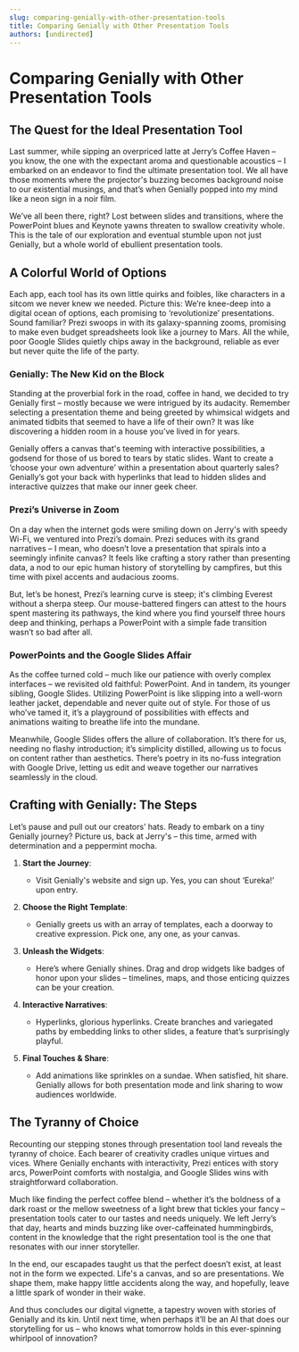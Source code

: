 ```yaml
---
slug: comparing-genially-with-other-presentation-tools
title: Comparing Genially with Other Presentation Tools
authors: [undirected]
---
```



# Comparing Genially with Other Presentation Tools

## The Quest for the Ideal Presentation Tool

Last summer, while sipping an overpriced latte at Jerry’s Coffee Haven – you know, the one with the expectant aroma and questionable acoustics – I embarked on an endeavor to find the ultimate presentation tool. We all have those moments where the projector's buzzing becomes background noise to our existential musings, and that’s when Genially popped into my mind like a neon sign in a noir film. 

We’ve all been there, right? Lost between slides and transitions, where the PowerPoint blues and Keynote yawns threaten to swallow creativity whole. This is the tale of our exploration and eventual stumble upon not just Genially, but a whole world of ebullient presentation tools. 

## A Colorful World of Options

Each app, each tool has its own little quirks and foibles, like characters in a sitcom we never knew we needed. Picture this: We’re knee-deep into a digital ocean of options, each promising to ‘revolutionize’ presentations. Sound familiar? Prezi swoops in with its galaxy-spanning zooms, promising to make even budget spreadsheets look like a journey to Mars. All the while, poor Google Slides quietly chips away in the background, reliable as ever but never quite the life of the party.

### Genially: The New Kid on the Block

Standing at the proverbial fork in the road, coffee in hand, we decided to try Genially first – mostly because we were intrigued by its audacity. Remember selecting a presentation theme and being greeted by whimsical widgets and animated tidbits that seemed to have a life of their own? It was like discovering a hidden room in a house you’ve lived in for years.

Genially offers a canvas that's teeming with interactive possibilities, a godsend for those of us bored to tears by static slides. Want to create a ‘choose your own adventure’ within a presentation about quarterly sales? Genially’s got your back with hyperlinks that lead to hidden slides and interactive quizzes that make our inner geek cheer.

### Prezi’s Universe in Zoom

On a day when the internet gods were smiling down on Jerry's with speedy Wi-Fi, we ventured into Prezi’s domain. Prezi seduces with its grand narratives – I mean, who doesn’t love a presentation that spirals into a seemingly infinite canvas? It feels like crafting a story rather than presenting data, a nod to our epic human history of storytelling by campfires, but this time with pixel accents and audacious zooms.

But, let’s be honest, Prezi’s learning curve is steep; it's climbing Everest without a sherpa steep. Our mouse-battered fingers can attest to the hours spent mastering its pathways, the kind where you find yourself three hours deep and thinking, perhaps a PowerPoint with a simple fade transition wasn’t so bad after all.

### PowerPoints and the Google Slides Affair

As the coffee turned cold – much like our patience with overly complex interfaces – we revisited old faithful: PowerPoint. And in tandem, its younger sibling, Google Slides. Utilizing PowerPoint is like slipping into a well-worn leather jacket, dependable and never quite out of style. For those of us who’ve tamed it, it’s a playground of possibilities with effects and animations waiting to breathe life into the mundane.

Meanwhile, Google Slides offers the allure of collaboration. It’s there for us, needing no flashy introduction; it’s simplicity distilled, allowing us to focus on content rather than aesthetics. There’s poetry in its no-fuss integration with Google Drive, letting us edit and weave together our narratives seamlessly in the cloud.

## Crafting with Genially: The Steps

Let’s pause and pull out our creators’ hats. Ready to embark on a tiny Genially journey? Picture us, back at Jerry's – this time, armed with determination and a peppermint mocha.

1. **Start the Journey**:
   - Visit Genially's website and sign up. Yes, you can shout ‘Eureka!’ upon entry.
   
2. **Choose the Right Template**:
   - Genially greets us with an array of templates, each a doorway to creative expression. Pick one, any one, as your canvas.

3. **Unleash the Widgets**:
   - Here’s where Genially shines. Drag and drop widgets like badges of honor upon your slides – timelines, maps, and those enticing quizzes can be your creation.

4. **Interactive Narratives**:
   - Hyperlinks, glorious hyperlinks. Create branches and variegated paths by embedding links to other slides, a feature that’s surprisingly playful.

5. **Final Touches & Share**:
   - Add animations like sprinkles on a sundae. When satisfied, hit share. Genially allows for both presentation mode and link sharing to wow audiences worldwide.

## The Tyranny of Choice

Recounting our stepping stones through presentation tool land reveals the tyranny of choice. Each bearer of creativity cradles unique virtues and vices. Where Genially enchants with interactivity, Prezi entices with story arcs, PowerPoint comforts with nostalgia, and Google Slides wins with straightforward collaboration. 

Much like finding the perfect coffee blend – whether it’s the boldness of a dark roast or the mellow sweetness of a light brew that tickles your fancy – presentation tools cater to our tastes and needs uniquely. We left Jerry’s that day, hearts and minds buzzing like over-caffeinated hummingbirds, content in the knowledge that the right presentation tool is the one that resonates with our inner storyteller.

In the end, our escapades taught us that the perfect doesn’t exist, at least not in the form we expected. Life's a canvas, and so are presentations. We shape them, make happy little accidents along the way, and hopefully, leave a little spark of wonder in their wake. 

And thus concludes our digital vignette, a tapestry woven with stories of Genially and its kin. Until next time, when perhaps it’ll be an AI that does our storytelling for us – who knows what tomorrow holds in this ever-spinning whirlpool of innovation?